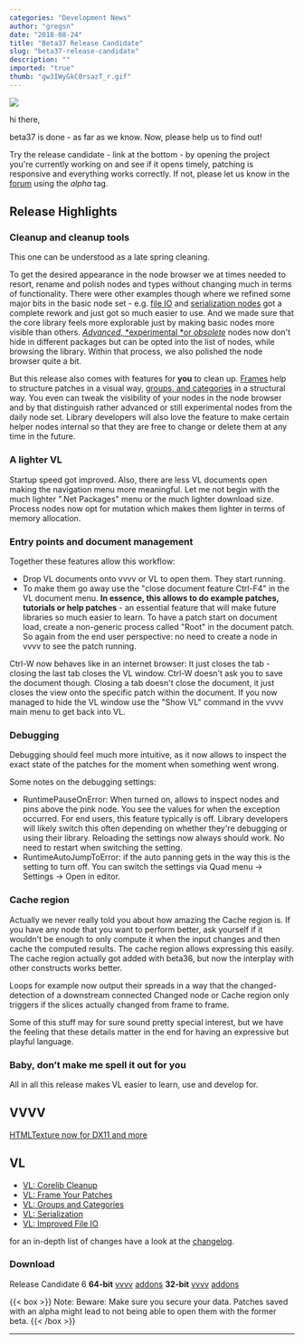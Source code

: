 ```yaml
---
categories: "Development News"
author: "gregsn"
date: "2018-08-24"
title: "Beta37 Release Candidate"
slug: "beta37-release-candidate"
description: ""
imported: "true"
thumb: "gw3IWyGkC0rsazT_r.gif"
---
```



![](gw3IWyGkC0rsazT_r.gif)

hi there,

beta37 is done - as far as we know. Now, please help us to find out! 

Try the release candidate - link at the bottom - by opening the project you're currently working on and see if it opens timely, patching is responsive and everything works correctly. If not, please let us know in the [forum](https://discourse.vvvv.org/) using the *alpha* tag. 

## Release Highlights

### Cleanup and cleanup tools

This one can be understood as a late spring cleaning.

To get the desired appearance in the node browser we at times needed to resort, rename and polish nodes and types without changing much in terms of functionality. There were other examples though where we refined some major bits in the basic node set - e.g. [file IO](/blog/2018/vl-improved-file-io) and [serialization nodes](/blog/2018/vl-serialization) got a complete rework and just got so much easier to use. And we made sure that the core library feels more explorable just by making basic nodes more visible than others. [*Advanced*, *experimental *or *obsolete*](/blog/2018/vl-corelib-cleanup) nodes now don't hide in different packages but can be opted into the list of nodes, while browsing the library. Within that process, we also polished the node browser quite a bit.

But this release also comes with features for **you** to clean up. [Frames](/blog/2018/vl-frame-your-patches) help to structure patches in a visual way, [groups, and categories](/blog/2018/vl-groups-and-categories) in a structural way. You even can tweak the visibility of your nodes in the node browser and by that distinguish rather advanced or still experimental nodes from the daily node set. Library developers will also love the feature to make certain helper nodes internal so that they are free to change or delete them at any time in the future.

### A lighter VL

Startup speed got improved. Also, there are less VL documents open making the navigation menu more meaningful. Let me not begin with the much lighter ".Net Packages" menu or the much lighter download size. Process nodes now opt for mutation which makes them lighter in terms of memory allocation. 

### Entry points and document management

Together these features allow this workflow:
 * Drop VL documents onto vvvv or VL to open them. They start running. 
 * To make them go away use the "close document feature Ctrl-F4" in the VL document menu.
**In essence, this allows to do example patches, tutorials or help patches** - an essential feature that will make future libraries so much easier to learn. To have a patch start on document load, create a non-generic process called "Root" in the document patch. So again from the end user perspective: no need to create a node in vvvv to see the patch running.

Ctrl-W now behaves like in an internet browser: It just closes the tab - closing the last tab closes the  VL window. Ctrl-W doesn't ask you to save the document though. Closing a tab doesn't close the document, it just closes the view onto the specific patch within the document.
If you now managed to hide the VL window use the "Show VL" command in the vvvv main menu to get back into VL.

### Debugging

Debugging should feel much more intuitive, as it now allows to inspect the exact state of the patches for the moment when something went wrong.

Some notes on the debugging settings:
 * RuntimePauseOnError: When turned on, allows to inspect nodes and pins above the pink node. You see the values for when the exception occurred. For end users, this feature typically is off. Library developers will likely switch this often depending on whether they're debugging or using their library. Reloading the settings now always should work. No need to restart when switching the setting.
 * RuntimeAutoJumpToError: if the auto panning gets in the way this is the setting to turn off.
You can switch the settings via Quad menu -> Settings -> Open in editor.

### Cache region

Actually we never really told you about how amazing the Cache region is. If you have any node that you want to perform better, ask yourself if it wouldn't be enough to only compute it when the input changes and then cache the computed results. The cache region allows expressing this easily. The cache region actually got added with beta36, but now the interplay with other constructs works better.

Loops for example now output their spreads in a way that the changed-detection of a downstream connected Changed node or Cache region only triggers if the slices actually changed from frame to frame.

Some of this stuff may for sure sound pretty special interest, but we have the feeling that these details matter in the end for having an expressive but playful language.

### Baby, don’t make me spell it out for you 

All in all this release makes VL easier to learn, use and develop for.

<!--{SPLIT()}-->
## VVVV

[HTMLTexture now for DX11 and more ](/blog/2018/htmltexture-now-for-dx11-and-more)
<!--~~~-->
## VL

- [VL: Corelib Cleanup](/blog/2018/vl-corelib-cleanup)
- [VL: Frame Your Patches](/blog/2018/vl-frame-your-patches)
- [VL: Groups and Categories](/blog/2018/vl-groups-and-categories)
- [VL: Serialization](/blog/2018/vl-serialization)
- [VL: Improved File IO ](/blog/2018/vl-improved-file-io)

<!--{SPLIT}-->

for an in-depth list of changes have a look at the [changelog](https://betadocs.vvvv.org/changelog/index.html).

### Download

<!--{SPLIT()}-->
Release Candidate 6
**64-bit**
[vvvv](http://teamcity.vvvv.org/guestAuth/app/rest/builds/id:28181/artifacts/content/vvvv_50alpha36.1_x64.zip)
[addons](http://teamcity.vvvv.org/guestAuth/app/rest/builds/id:28181/artifacts/content/addons_50alpha36.1_x64.zip)
**32-bit**
[vvvv](http://teamcity.vvvv.org/guestAuth/app/rest/builds/id:28182/artifacts/content/vvvv_50alpha36.1_x86.zip)
[addons](http://teamcity.vvvv.org/guestAuth/app/rest/builds/id:28182/artifacts/content/addons_50alpha36.1_x86.zip)
<!--~~~-->
{{< box >}}
Note:
Beware: Make sure you secure your data. Patches saved with an alpha might lead to not being able to open them with the former beta.
{{< /box >}}
<!--{SPLIT}-->
---
